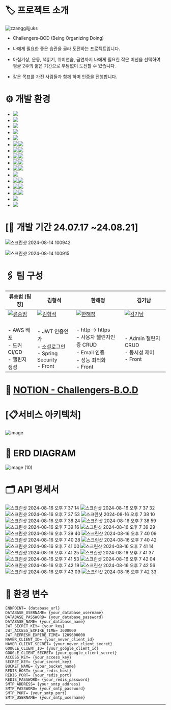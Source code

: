 
# 🏷️ 프로젝트 소개
![zzanggiljjuks](https://github.com/user-attachments/assets/394efca0-6631-4649-a30a-c330034e73d4)


- Challengers-BOD (Being Organizing Doing)
- 나에게 필요한 좋은 습관을 골라 도전하는 프로젝트입니다.

- 아침기상, 운동, 책읽기, 취미연습, 금연까지 나에게 필요한 작은 미션을 선택하여 평균 2주의 짧은 기간으로 부담없이 도전할 수 있습니다.
- 같은 목표를 가진 사람들과 함께 하며 인증을 진행합니다.

<div id="b">
 
# ⚙️ 개발 환경
* <img src="https://img.shields.io/badge/AWS-232F3E?style=for-the-badge&logo=amazonwebservices&logoColor=white">
* <img src="https://img.shields.io/badge/Amazon EC2-FF9900?style=for-the-badge&logo=amazonec2&logoColor=white">
* <img src="https://img.shields.io/badge/aws loadbalancing-8C4FFF?style=for-the-badge&logo=awselasticloadbalancing&logoColor=white">
* <img src="https://img.shields.io/badge/Amazon s3-569A31?style=for-the-badge&logo=amazons3&logoColor=white">
* <img src="https://img.shields.io/badge/Route 53-8C4FFF?style=for-the-badge&logo=amazonroute53&logoColor=white">
* <img src="https://img.shields.io/badge/nginx-009639?style=for-the-badge&logo=nginx&logoColor=white"><img src="https://img.shields.io/badge/1.24.0-515151?style=for-the-badge">
* <img src="https://img.shields.io/badge/docker-2496ED?style=for-the-badge&logo=docker&logoColor=white"><img src="https://img.shields.io/badge/27.1.1-515151?style=for-the-badge">
* <img src="https://img.shields.io/badge/Docker Compose-2496ED?style=for-the-badge&logo=docker&logoColor=white"><img src="https://img.shields.io/badge/2.29.1-515151?style=for-the-badge">
* <img src="https://img.shields.io/badge/java-007396?style=for-the-badge&logo=OpenJDK&logoColor=white"><img src="https://img.shields.io/badge/17-515151?style=for-the-badge">
* <img src="https://img.shields.io/badge/springboot-6DB33F?style=for-the-badge&logo=springboot&logoColor=white"><img src="https://img.shields.io/badge/3.3.0-515151?style=for-the-badge">
* <img src="https://img.shields.io/badge/Spring Security-6DB33F?style=for-the-badge&logo=Spring Security&logoColor=white">
* <img src="https://img.shields.io/badge/mysql-4479A1?style=for-the-badge&logo=mysql&logoColor=white"><img src="https://img.shields.io/badge/8.0.39-515151?style=for-the-badge">
* <img src="https://img.shields.io/badge/redis-FF4438?style=for-the-badge&logo=redis&logoColor=white"><img src="https://img.shields.io/badge/7.4.0-515151?style=for-the-badge">
* <img src="https://img.shields.io/badge/Vue.js-4FC08D?style=for-the-badge&logo=vuedotjs&logoColor=white"><img src="https://img.shields.io/badge/3.2.13-515151?style=for-the-badge">
* <img src="https://img.shields.io/badge/slack-4A154B?style=for-the-badge&logo=slack&logoColor=white">
* <img src="https://img.shields.io/badge/notion-000000?style=for-the-badge&logo=notion&logoColor=white">

<div id="c">

 # [📆 개발 기간 24.07.17 ~24.08.21]

 
![스크린샷 2024-08-14 100942](https://github.com/user-attachments/assets/479c36f2-abb5-4b63-9d9d-fc8d4a8f9249)

![스크린샷 2024-08-14 100915](https://github.com/user-attachments/assets/07a69d79-44e2-4a79-bc3f-4c3f3c89ef4c)

<div id="d">
 
# 🖇️ 팀 구성
| 류승범 [팀장]                         | 김형석                         | 한해정                         | 김기남                         |
|-------------------------------|-------------------------------|-------------------------------|-------------------------------|
| [![류승범](https://github.com/W-llama.png)](https://github.com/W-llama) | [![김형석](https://github.com/Hyungs0703.png)](https://github.com/Hyungs0703) | [![한해정](https://github.com/HaejungHan.png)](https://github.com/HaejungHan) | [![김기남](https://github.com/kimankim0001.png)](https://github.com/kimankim0001) |
|<br> - AWS 배포 <br> - 도커 CI/CD <br> - 챌린지 생성 |<br> - JWT 인증인가 <br> - 소셜로그인 <br> - Spring Security <br> - Front |<br> - http -> https <br> - 사용자 챌린지인증 CRUD <br> - Email 인증 <br> - 성능 최적화 <br> - Front |<br> - Admin 챌린지 CRUD <br> - 동시성 제어 <br> - Front |

<div id="e">
  
# 📑 [NOTION - Challengers-B.O.D](https://teamsparta.notion.site/Challengers-B-O-D-Being-Organizing-Doing-3230b076e9804b948eb35a6473c0dcf3)

<div id="f">

# [📋서비스 아키텍처]

![image](https://github.com/user-attachments/assets/c84a0210-b831-43d5-9d93-7f1c7492a98a)

<div id="g">

# 📑 ERD DIAGRAM
![image (10)](https://github.com/user-attachments/assets/d26b0f2a-35c8-4991-8edb-0569fa80451a)

<div id="h">

# 🗂️ API 명세서
![스크린샷 2024-08-16 오후 7 37 14](https://github.com/user-attachments/assets/f921d960-54a7-417f-b79d-0cde236e2dff)
![스크린샷 2024-08-16 오후 7 37 32](https://github.com/user-attachments/assets/b9a58c14-a73c-4ee6-804f-7c119de15afa)
![스크린샷 2024-08-16 오후 7 37 53](https://github.com/user-attachments/assets/90e4d3d8-a874-4ed4-b5a2-ee6d26fd8c10)
![스크린샷 2024-08-16 오후 7 38 10](https://github.com/user-attachments/assets/4aed6aa7-af7c-4a0c-ab69-bf1e1a063459)
![스크린샷 2024-08-16 오후 7 38 24](https://github.com/user-attachments/assets/a00cb2d9-e0d7-4c6b-8237-c55e21c08fd5)
![스크린샷 2024-08-16 오후 7 38 59](https://github.com/user-attachments/assets/3b2ef1a4-1660-43f7-ad5d-960aaed6daee)
![스크린샷 2024-08-16 오후 7 39 16](https://github.com/user-attachments/assets/cd1a1c6a-27f0-44ae-bb08-c81e36824b22)
![스크린샷 2024-08-16 오후 7 39 29](https://github.com/user-attachments/assets/d1a50fc8-f592-4f55-b868-edc6622364a5)
![스크린샷 2024-08-16 오후 7 39 40](https://github.com/user-attachments/assets/5e327142-5dd5-4d98-9cf6-e055a6447b7b)
![스크린샷 2024-08-16 오후 7 40 09](https://github.com/user-attachments/assets/712d2157-2807-4d8f-93dd-978cef1548a2)
![스크린샷 2024-08-16 오후 7 40 28](https://github.com/user-attachments/assets/e8671f8b-8653-4f5a-96d2-8fa96ae914f9)
![스크린샷 2024-08-16 오후 7 40 42](https://github.com/user-attachments/assets/c003d576-d13d-43ba-a7f6-9825c8e0f24f)
![스크린샷 2024-08-16 오후 7 41 00](https://github.com/user-attachments/assets/e59fd586-9b28-4309-a410-1723e28edab9)
![스크린샷 2024-08-16 오후 7 41 14](https://github.com/user-attachments/assets/f60f22ea-e19b-4659-a495-f375cf5c0385)
![스크린샷 2024-08-16 오후 7 41 25](https://github.com/user-attachments/assets/7599fc18-269e-4b2b-be97-8e0c9d170463)
![스크린샷 2024-08-16 오후 7 41 37](https://github.com/user-attachments/assets/48e5767b-7633-4169-bf4e-9c0343b9063c)
![스크린샷 2024-08-16 오후 7 41 53](https://github.com/user-attachments/assets/7847f0e8-d5f9-4621-a021-b730f78d1536)
![스크린샷 2024-08-16 오후 7 42 04](https://github.com/user-attachments/assets/74cbec44-9f61-48af-a7ba-063ca8e402bb)
![스크린샷 2024-08-16 오후 7 42 19](https://github.com/user-attachments/assets/12128acd-8f49-417a-b22c-a4990cb12261)
![스크린샷 2024-08-16 오후 7 42 56](https://github.com/user-attachments/assets/c63a0dc4-eb87-41de-9c3a-ec55fccb60c9)
![스크린샷 2024-08-16 오후 7 43 09](https://github.com/user-attachments/assets/2ea3cf6d-39dc-4069-836d-73a16c399696)
![스크린샷 2024-08-16 오후 7 42 33](https://github.com/user-attachments/assets/bd4da23b-c9a2-492e-86d2-5cef2853b208)

<div id="i">

# 🔑 환경 변수
```
ENDPOINT= {database_url}
DATABASE_USERNAME= {your_database_username}
DATABASE_PASSWORD= {your_database_password}
DATABASE_NAME= {your_database_name}
JWT_SECRET_KEY= {your_key}
JWT_ACCESS_EXPIRE_TIME= 3600000
JWT_REFRESH_EXPIRE_TIME= 1209600000
NAVER_CLIENT_ID= {your_never_client_id}
NAVER_CLIENT_SECRET= {your_never_client_secret}
GOOGLE_CLIENT_ID= {your_google_client_id}
GOOGLE_CLIENT_SECRET= {your_google_client_secret}
ACCESS_KEY= {your_access_key}
SECRET_KEY= {your_secret_key}
BUCKET_NAME= {your_bucket_name}
REDIS_HOST= {your_redis_host}
REDIS_PORT= {your_redis_port}
REDIS_PASSWORD= {your_redis_password}
SMTP_ADDRESS= {your_smtp_address}
SMTP_PASSWORD= {your_smtp_password}
SMTP_PORT= {your_smtp_port}
SMTP_USERNAME= {your_smtp_username}
```
---



